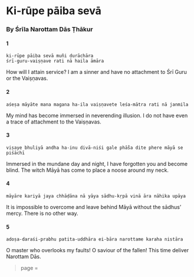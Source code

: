 # Ki-rūpe pāiba sevā

### By Śrīla Narottam Dās Ṭhākur

#### 1

    ki-rūpe pāiba sevā muñi durāchāra
    śrī-guru-vaiṣṇave rati nā haila āmāra

How will I attain service? I am a sinner and have no attachment to Śrī Guru or the Vaiṣṇavas.

#### 2

    aśeṣa māyāte mana magana ha-ila vaiṣṇavete leśa-mātra rati nā janmila

My mind has become immersed in neverending illusion. I do not have even a trace of attachment to the Vaiṣṇavas.

#### 3

    viṣaye bhuliyā andha ha-inu divā-niśi gale phā̐sa dite phere māyā se piśāchī

Immersed in the mundane day and night, I have forgotten you and become blind. The witch Māyā has come to place a noose around my neck.

#### 4

    māyāre kariyā jaya chhāḍāna nā yāya sādhu-kṛpā vinā āra nāhika upāya

It is impossible to overcome and leave behind Māyā without the sādhus’ mercy. There is no other way.

#### 5

    adoṣa-daraśi-prabhu patita-uddhāra ei-bāra narottame karaha nistāra

O master who overlooks my faults! O saviour of the fallen! This time deliver Narottam Dās.


> page = 
